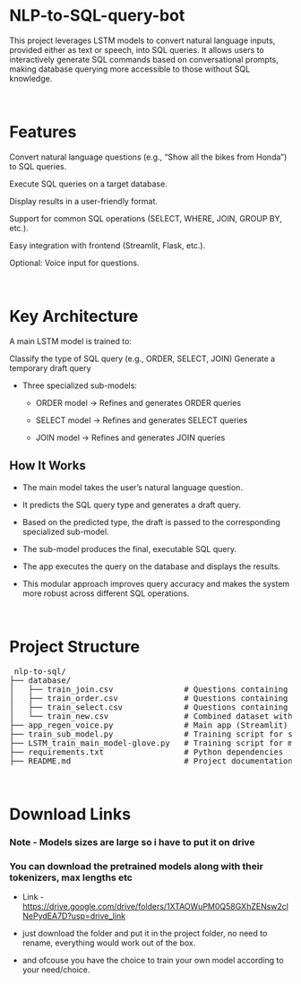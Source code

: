 # NLP-to-SQL-query-bot
This project leverages LSTM models to convert natural language inputs, provided either as text or speech, into SQL queries. It allows users to interactively generate SQL commands based on conversational prompts, making database querying more accessible to those without SQL knowledge.

<br>

# Features
Convert natural language questions (e.g., “Show all the bikes from Honda”) to SQL queries.

Execute SQL queries on a target database.

Display results in a user-friendly format.

Support for common SQL operations (SELECT, WHERE, JOIN, GROUP BY, etc.).

Easy integration with frontend (Streamlit, Flask, etc.).

Optional: Voice input for questions.

<br>

# Key Architecture

A main LSTM model is trained to:

Classify the type of SQL query (e.g., ORDER, SELECT, JOIN) Generate a temporary draft query

- Three specialized sub-models:

  - ORDER model → Refines and generates ORDER queries

  - SELECT model → Refines and generates SELECT queries

  - JOIN model → Refines and generates JOIN queries

## How It Works
- The main model takes the user’s natural language question.

- It predicts the SQL query type and generates a draft query.

- Based on the predicted type, the draft is passed to the corresponding specialized sub-model.

- The sub-model produces the final, executable SQL query.

- The app executes the query on the database and displays the results.

- This modular approach improves query accuracy and makes the system more robust across different SQL operations.


<br>

# Project Structure

<pre> nlp-to-sql/
├── database/
│   ├── train_join.csv               # Questions containing only JOIN queries
│   ├── train_order.csv              # Questions containing only ORDER queries
│   ├── train_select.csv             # Questions containing only SELECT queries
│   └── train_new.csv                # Combined dataset with questions from simple to complex queries
├── app_regen_voice.py               # Main app (Streamlit) with regenerate and voice input features
├── train_sub_model.py               # Training script for sub-models (e.g., SELECT, JOIN, ORDER)
├── LSTM_train_main_model-glove.py   # Training script for main LSTM model (identifies query type and drafts initial query)
├── requirements.txt                 # Python dependencies
├── README.md                        # Project documentation  </pre>

<br>

# Download Links
### Note - Models sizes are large so i have to put it on drive
### You can download the pretrained models along with their tokenizers, max lengths etc

- Link - https://drive.google.com/drive/folders/1XTAOWuPM0Q58GXhZENsw2clNePydEA7D?usp=drive_link

- just download the folder and put it in the project folder, no need to rename, everything would work out of the box.
- and ofcouse you have the choice to train your own model according to your need/choice.












